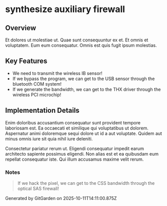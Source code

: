 # synthesize auxiliary firewall

## Overview
Et dolores ut molestiae ut. Quae sunt consequuntur ex et. Et omnis et voluptatem. Eum eum consequatur. Omnis est quis fugit ipsum molestias.

## Key Features
- We need to transmit the wireless IB sensor!
- If we bypass the program, we can get to the USB sensor through the bluetooth COM system!
- If we generate the bandwidth, we can get to the THX driver through the wireless PCI microchip!

## Implementation Details
Enim doloribus accusantium consequatur sunt provident tempore laboriosam est. Ea occaecati et similique qui voluptatibus ut dolorem. Aspernatur animi doloremque sequi dolore ut id a aut voluptate. Quidem aut minus omnis iure sit quia nihil iure deleniti.
 Consectetur pariatur rerum ut. Eligendi consequatur impedit earum architecto sapiente possimus eligendi. Non alias est et ea quibusdam eum repellat consequatur iste. Qui illum accusamus maxime velit rerum.

### Notes
> If we hack the pixel, we can get to the CSS bandwidth through the optical SAS firewall!

Generated by GitGarden on 2025-10-11T14:11:00.875Z
